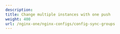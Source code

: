 ```yaml
---
description:
title: Change multiple instances with one push
weight: 400
url: /nginx-one/nginx-configs/config-sync-groups
---
```

